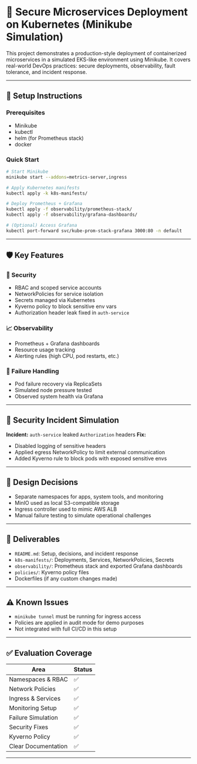 # 🚀 Secure Microservices Deployment on Kubernetes (Minikube Simulation)

This project demonstrates a production-style deployment of containerized microservices in a simulated EKS-like environment using Minikube. It covers real-world DevOps practices: secure deployments, observability, fault tolerance, and incident response.

---

## 🔧 Setup Instructions

### Prerequisites

* Minikube
* kubectl
* helm (for Prometheus stack)
* docker

### Quick Start

```bash
# Start Minikube
minikube start --addons=metrics-server,ingress

# Apply Kubernetes manifests
kubectl apply -k k8s-manifests/

# Deploy Prometheus + Grafana
kubectl apply -f observability/prometheus-stack/
kubectl apply -f observability/grafana-dashboards/

# (Optional) Access Grafana
kubectl port-forward svc/kube-prom-stack-grafana 3000:80 -n default
```

---

## 🛡️ Key Features

### 🔐 Security

* RBAC and scoped service accounts
* NetworkPolicies for service isolation
* Secrets managed via Kubernetes
* Kyverno policy to block sensitive env vars
* Authorization header leak fixed in `auth-service`

### 📈 Observability

* Prometheus + Grafana dashboards
* Resource usage tracking
* Alerting rules (high CPU, pod restarts, etc.)

### 🔄 Failure Handling

* Pod failure recovery via ReplicaSets
* Simulated node pressure tested
* Observed system health via Grafana

---

## 🧪 Security Incident Simulation

**Incident:** `auth-service` leaked `Authorization` headers
**Fix:**

* Disabled logging of sensitive headers
* Applied egress NetworkPolicy to limit external communication
* Added Kyverno rule to block pods with exposed sensitive envs

---

## 🧠 Design Decisions

* Separate namespaces for apps, system tools, and monitoring
* MinIO used as local S3-compatible storage
* Ingress controller used to mimic AWS ALB
* Manual failure testing to simulate operational challenges

---

## 📝 Deliverables

* `README.md`: Setup, decisions, and incident response
* `k8s-manifests/`: Deployments, Services, NetworkPolicies, Secrets
* `observability/`: Prometheus stack and exported Grafana dashboards
* `policies/`: Kyverno policy files
* Dockerfiles (if any custom changes made)

---

## ⚠️ Known Issues

* `minikube tunnel` must be running for ingress access
* Policies are applied in audit mode for demo purposes
* Not integrated with full CI/CD in this setup

---

## ✅ Evaluation Coverage

| Area                | Status |
| ------------------- | ------ |
| Namespaces & RBAC   | ✅      |
| Network Policies    | ✅      |
| Ingress & Services  | ✅      |
| Monitoring Setup    | ✅      |
| Failure Simulation  | ✅      |
| Security Fixes      | ✅      |
| Kyverno Policy      | ✅      |
| Clear Documentation | ✅      |

---


